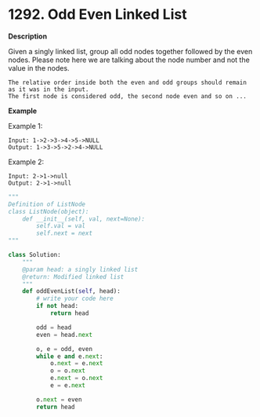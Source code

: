 # 1292. Odd Even Linked List

**Description**

Given a singly linked list, group all odd nodes together followed by the even nodes. Please note here we are talking about the node number and not the value in the nodes.

```
The relative order inside both the even and odd groups should remain as it was in the input.
The first node is considered odd, the second node even and so on ...
```

**Example**

Example 1:

```
Input: 1->2->3->4->5->NULL
Output: 1->3->5->2->4->NULL
```

Example 2:

```
Input: 2->1->null
Output: 2->1->null
```



```python
"""
Definition of ListNode
class ListNode(object):
    def __init__(self, val, next=None):
        self.val = val
        self.next = next
"""

class Solution:
    """
    @param head: a singly linked list
    @return: Modified linked list
    """
    def oddEvenList(self, head):
        # write your code here
        if not head:
            return head

        odd = head
        even = head.next

        o, e = odd, even
        while e and e.next:
            o.next = e.next
            o = o.next
            e.next = o.next
            e = e.next

        o.next = even
        return head
```